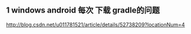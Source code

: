 ## 1  windows android 每次  下载 gradle的问题

http://blog.csdn.net/u011781521/article/details/52738209?locationNum=4





